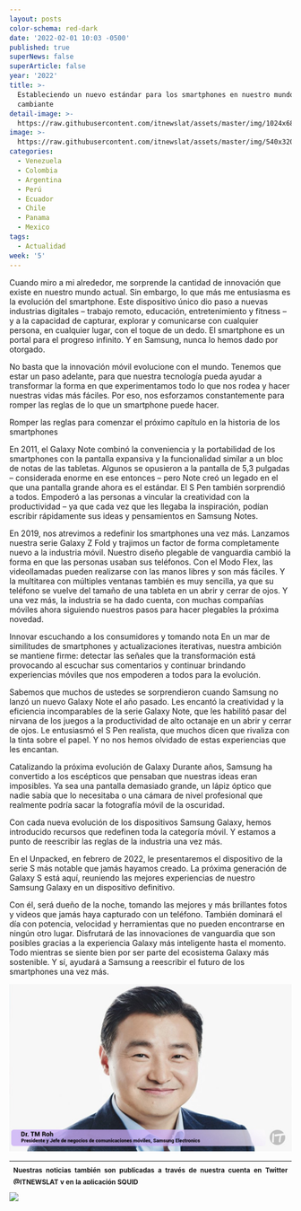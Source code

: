 ```yaml
---
layout: posts
color-schema: red-dark
date: '2022-02-01 10:03 -0500'
published: true
superNews: false
superArticle: false
year: '2022'
title: >-
  Estableciendo un nuevo estándar para los smartphones en nuestro mundo
  cambiante
detail-image: >-
  https://raw.githubusercontent.com/itnewslat/assets/master/img/1024x680/TM-ROH-g.jpg
image: >-
  https://raw.githubusercontent.com/itnewslat/assets/master/img/540x320/TM-ROH-p.jpg
categories:
  - Venezuela
  - Colombia
  - Argentina
  - Perú
  - Ecuador
  - Chile
  - Panama
  - Mexico
tags:
  - Actualidad
week: '5'
---
```

Cuando miro a mi alrededor, me sorprende la cantidad de innovación que existe en nuestro mundo actual. Sin embargo, lo que más me entusiasma es la evolución del smartphone. Este dispositivo único dio paso a nuevas industrias digitales – trabajo remoto, educación, entretenimiento y fitness – y a la capacidad de capturar, explorar y comunicarse con cualquier persona, en cualquier lugar, con el toque de un dedo.
El smartphone es un portal para el progreso infinito. Y en Samsung, nunca lo hemos dado por otorgado.

No basta que la innovación móvil evolucione con el mundo. Tenemos que estar un paso adelante, para que nuestra tecnología pueda ayudar a transformar la forma en que experimentamos todo lo que nos rodea y hacer nuestras vidas más fáciles. Por eso, nos esforzamos constantemente para romper las reglas de lo que un smartphone puede hacer.

Romper las reglas para comenzar el próximo capítulo en la historia de los smartphones

En 2011, el Galaxy Note combinó la conveniencia y la portabilidad de los smartphones con la pantalla expansiva y la funcionalidad similar a un bloc de notas de las tabletas. Algunos se opusieron a la pantalla de 5,3 pulgadas – considerada enorme en ese entonces – pero Note creó un legado en el que una pantalla grande ahora es el estándar. El S Pen también sorprendió a todos. Empoderó a las personas a vincular la creatividad con la productividad – ya que cada vez que les llegaba la inspiración, podían escribir rápidamente sus ideas y pensamientos en Samsung Notes.

En 2019, nos atrevimos a redefinir los smartphones una vez más. Lanzamos nuestra serie Galaxy Z Fold y trajimos un factor de forma completamente nuevo a la industria móvil. Nuestro diseño plegable de vanguardia cambió la forma en que las personas usaban sus teléfonos. Con el Modo Flex, las videollamadas pueden realizarse con las manos libres y son más fáciles. Y la multitarea con múltiples ventanas también es muy sencilla, ya que su teléfono se vuelve del tamaño de una tableta en un abrir y cerrar de ojos. Y una vez más, la industria se ha dado cuenta, con muchas compañías móviles ahora siguiendo nuestros pasos para hacer plegables la próxima novedad.

Innovar escuchando a los consumidores y tomando nota
En un mar de similitudes de smartphones y actualizaciones iterativas, nuestra ambición se mantiene firme: detectar las señales que la transformación está provocando al escuchar sus comentarios y continuar brindando experiencias móviles que nos empoderen a todos para la evolución.

Sabemos que muchos de ustedes se sorprendieron cuando Samsung no lanzó un nuevo Galaxy Note el año pasado. Les encantó la creatividad y la eficiencia incomparables de la serie Galaxy Note, que les habilitó pasar del nirvana de los juegos a la productividad de alto octanaje en un abrir y cerrar de ojos. Le entusiasmó el S Pen realista, que muchos dicen que rivaliza con la tinta sobre el papel. Y no nos hemos olvidado de estas experiencias que les encantan.

Catalizando la próxima evolución de Galaxy
Durante años, Samsung ha convertido a los escépticos que pensaban que nuestras ideas eran imposibles. Ya sea una pantalla demasiado grande, un lápiz óptico que nadie sabía que lo necesitaba o una cámara de nivel profesional que realmente podría sacar la fotografía móvil de la oscuridad.

Con cada nueva evolución de los dispositivos Samsung Galaxy, hemos introducido recursos que redefinen toda la categoría móvil. Y estamos a punto de reescribir las reglas de la industria una vez más.

En el Unpacked, en febrero de 2022, le presentaremos el dispositivo de la serie S más notable que jamás hayamos creado. La próxima generación de Galaxy S está aquí, reuniendo las mejores experiencias de nuestro Samsung Galaxy en un dispositivo definitivo.

Con él, será dueño de la noche, tomando las mejores y más brillantes fotos y videos que jamás haya capturado con un teléfono. También dominará el día con potencia, velocidad y herramientas que no pueden encontrarse en ningún otro lugar. Disfrutará de las innovaciones de vanguardia que son posibles gracias a la experiencia Galaxy más inteligente hasta el momento. Todo mientras se siente bien por ser parte del ecosistema Galaxy más sostenible. Y sí, ayudará a Samsung a reescribir el futuro de los smartphones una vez más.

![](https://raw.githubusercontent.com/itnewslat/assets/master/img/540x320/TM-ROH-p.jpg)

<table style="height: 42px;" width="569">
<tbody>
<tr>
<td style="text-align: justify;"><sub><strong>Nuestras noticias también son publicadas a través de nuestra cuenta en Twitter <a href="https://twitter.com/itnewslat?lang=es">@ITNEWSLAT</a> y en la aplicación <a href="https://squidapp.co/en/">SQUID</a></strong></sub></td>
</tr>
</tbody>
</table>

<img src="https://tracker.metricool.com/c3po.jpg?hash=56f88a41e39ab42c063cc51676587a04"/>